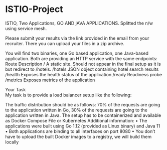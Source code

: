 # ISTIO-Project
ISTIO, Two Applications, GO AND jAVA APPLICATIONS. Splitted the n/w using service mesh.


Please submit your results via the link provided in the email from your recruiter. There you can upload your files in a zip archive. 

You will find two binaries, one Go based application, one Java-based application. Both are providing an HTTP service with the same endpoints: 
Route 	Description 
/ 	A static site. Should not appear in the final setup as it is but redirect to /hotels. 
/hotels 	JSON object containing hotel search results 
/health 	Exposes the health status of the application 
/ready 	Readiness probe 
/metrics 	Exposes metrics of the application 
  	 
Your Task  
My task is to provide a load balancer setup like the following: 
  
 
The traffic distribution should be as follows: 70% of the requests are going to the application written in Go, 30% of the requests are going to the application written in Java. 
The setup has to be containerized and available as Docker Compose File or Kubernetes 
Additional information: 
•	The applications were built using Go 1.12 (provided as Linux binary) and Java 11 
•	Both applications are binding to all interfaces on port 8080 
•	You don’t have to upload the built Docker images to a registry, we will build them locally 
 
